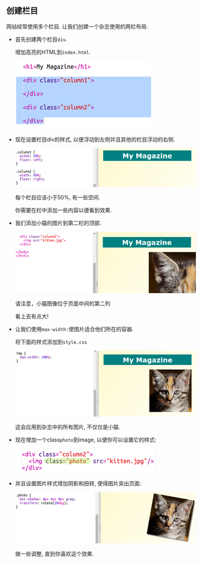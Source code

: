 ## 创建栏目

网站经常使用多个栏目. 让我们创建一个杂志使用的两栏布局.

+ 首先创建两个栏目`div`.
    
    增加高亮的HTML到`index.html`.
    
    ![screenshot](images/magazine-columns.png)

+ 现在设置栏目div的样式, 以便浮动到左侧并且其他的栏目浮动的右侧.
    
    ![screenshot](images/magazine-columns-style.png)
    
    每个栏目应该小于50%, 有一些空间.
    
    你需要在栏中添加一些内容以便看到效果.

+ 我们添加小猫的图片到第二栏的顶部.
    
    ![screenshot](images/magazine-kitten.png)
    
    请注意，小猫图像位于页面中间的第二列
    
    看上去有点大!

+ 让我们使用`max-width:`使图片适合他们所在的容器.
    
    将下面的样式添加到`style.css`
    
    ![screenshot](images/magazine-img-width.png)
    
    这会应用到杂志中的所有图片, 不仅仅是小猫.

+ 现在增加一个class`photo`到image, 以便你可以设置它的样式:
    
    ![screenshot](images/magazine-photo.png)

+ 并且设置图片样式增加阴影和扭转, 使得图片突出页面:
    
    ![screenshot](images/magazine-photo-style.png)
    
    做一些调整, 直到你喜欢这个效果.